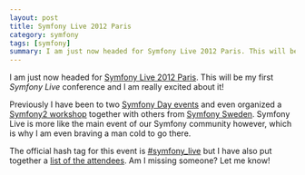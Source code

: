 ```yaml
---
layout: post
title: Symfony Live 2012 Paris
category: symfony
tags: [symfony]
summary: I am just now headed for Symfony Live 2012 Paris. This will be my first Symfony Live conference and I am really excited about it!
---
```

I am just now headed for [Symfony Live 2012 Paris](http://paris2012.live.symfony.com/). This will be my first *Symfony Live* conference and I am really excited about it!

Previously I have been to two [Symfony Day events](/symfony/symfony-day-2011) and even organized a [Symfony2 workshop](/symfony/symfony-workshop-for-aspiring-hackers) together with others from [Symfony Sweden](http://www.symfony.se/). Symfony Live is more like the main event of our Symfony community however, which is why I am even braving a man cold to go there.

The official hash tag for this event is [#symfony_live](https://twitter.com/search/%23symfony_live) but I have also put together a [list of the attendees](https://twitter.com/tobiassjosten/symfony-live-2012-paris). Am I missing someone? Let me know!
